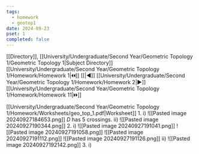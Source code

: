 ```yaml
---
tags:
  - homework
  - geotop1
date: 2024-09-23
pset: 1
completed: false
---
```

[[Directory]], [[University/Undergraduate/Second Year/Geometric Topology 1/Geometric Topology 1|Subject Directory]]
[[University/Undergraduate/Second Year/Geometric Topology 1/Homework/Homework 1|🞀🞀]] [[|◀]] [[University/Undergraduate/Second Year/Geometric Topology 1/Homework/Homework 2|▶]] [[University/Undergraduate/Second Year/Geometric Topology 1/Homework/Homework 11|🞂🞂]]

[[University/Undergraduate/Second Year/Geometric Topology 1/Homework/Worksheets/geo_top_1.pdf|Worksheet]]
1. 
i)
![[Pasted image 20240927184653.png]]
${} D {}$ has $5 {}$ crossings.
ii)
![[Pasted image 20240927190344.png]]
2. 
i)
![[Pasted image 20240927191041.png]]
![[Pasted image 20240927191058.png]]
![[Pasted image 20240927191112.png]]
![[Pasted image 20240927191126.png]]
ii)
![[Pasted image 20240927192142.png]]
3. 
i)